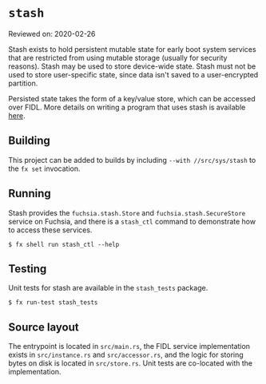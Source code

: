 # `stash`

Reviewed on: 2020-02-26

Stash exists to hold persistent mutable state for early boot system services
that are restricted from using mutable storage (usually for security reasons).
Stash may be used to store device-wide state. Stash must not be used to store
user-specific state, since data isn't saved to a user-encrypted partition.

Persisted state takes the form of a key/value store, which can be accessed over
FIDL. More details on writing a program that uses stash is available
[here](stash.md).

## Building

This project can be added to builds by including `--with //src/sys/stash` to
the `fx set` invocation.

## Running

Stash provides the `fuchsia.stash.Store` and `fuchsia.stash.SecureStore` service
on Fuchsia, and there is a `stash_ctl` command to demonstrate how to access
these services.

```
$ fx shell run stash_ctl --help
```

## Testing

Unit tests for stash are available in the `stash_tests` package.

```
$ fx run-test stash_tests
```

## Source layout

The entrypoint is located in `src/main.rs`, the FIDL service implementation
exists in `src/instance.rs` and `src/accessor.rs`, and the logic for storing
bytes on disk is located in `src/store.rs`. Unit tests are co-located with the
implementation.
